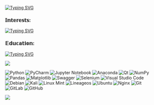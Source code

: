 <div align="left">
<a href="https://git.io/typing-svg"><img src="https://readme-typing-svg.herokuapp.com?font=Monoton&size=40&duration=1500&pause=300&color=E10000&multiline=true&repeat=false&width=440&height=60&lines=Dark21Fox" alt="Typing SVG" /></a>
<h3> 𝕀𝕟𝕥𝕖𝕣𝕖𝕤𝕥𝕤: </h3>
<a href="https://git.io/typing-svg"><img src="https://readme-typing-svg.herokuapp.com?font=Bevan&duration=1500&pause=300&color=9933FF&multiline=true&repeat=false&width=440&height=60&lines=-+Information+Security;-+Python+programming" alt="Typing SVG" /></a>
 
<h3> 𝔼𝕕𝕦𝕔𝕒𝕥𝕚𝕠𝕟: </h3>
<a href="https://git.io/typing-svg"><img src="https://readme-typing-svg.herokuapp.com?font=Bevan&duration=1500&pause=300&color=9933FF&multiline=false&repeat=false&width=440&height=60&lines=-+Kuban+State+Technological+University" alt="Typing SVG" /></a>
 
![](https://github-profile-summary-cards.vercel.app/api/cards/profile-details?username=Dark21Fox&theme=midnight_purple)
<!--
#![](https://github-profile-summary-cards.vercel.app/api/cards/stats?username=Dark21Fox&theme=midnight_purple)
#![](https://github-profile-summary-cards.vercel.app/api/cards/repos-per-language?username=Dark21Fox&theme=midnight_purple)
-->
 ![Python](https://img.shields.io/badge/python-3670A0?style=for-the-badge&logo=python&logoColor=ffdd54)
 ![PyCharm](https://img.shields.io/badge/pycharm-143?style=for-the-badge&logo=pycharm&logoColor=black&color=black&labelColor=green)
 ![Jupyter Notebook](https://img.shields.io/badge/jupyter-%23FA0F00.svg?style=for-the-badge&logo=jupyter&logoColor=white)
 ![Anaconda](https://img.shields.io/badge/Anaconda-%2344A833.svg?style=for-the-badge&logo=anaconda&logoColor=white)
 ![Qt](https://img.shields.io/badge/Qt-%23217346.svg?style=for-the-badge&logo=Qt&logoColor=white)
 ![NumPy](https://img.shields.io/badge/numpy-%23013243.svg?style=for-the-badge&logo=numpy&logoColor=white)
 ![Pandas](https://img.shields.io/badge/pandas-%23150458.svg?style=for-the-badge&logo=pandas&logoColor=white)
 ![Matplotlib](https://img.shields.io/badge/Matplotlib-%23ffffff.svg?style=for-the-badge&logo=Matplotlib&logoColor=black)
 ![Swagger](https://img.shields.io/badge/-Swagger-%23Clojure?style=for-the-badge&logo=swagger&logoColor=white)
 ![Selenium](https://img.shields.io/badge/-selenium-%43B02A?style=for-the-badge&logo=selenium&logoColor=white)
 ![Visual Studio Code](https://img.shields.io/badge/Visual%20Studio%20Code-0078d7.svg?style=for-the-badge&logo=visual-studio-code&logoColor=white)
 ![Debian](https://img.shields.io/badge/Debian-D70A53?style=for-the-badge&logo=debian&logoColor=white)
 ![Kali](https://img.shields.io/badge/Kali-268BEE?style=for-the-badge&logo=kalilinux&logoColor=white)
 ![Linux Mint](https://img.shields.io/badge/Linux%20Mint-87CF3E?style=for-the-badge&logo=Linux%20Mint&logoColor=white)
 ![Lineageos](https://img.shields.io/badge/lineageos-167C80?style=for-the-badge&logo=lineageos&logoColor=white)
 ![Ubuntu](https://img.shields.io/badge/Ubuntu-E95420?style=for-the-badge&logo=ubuntu&logoColor=white)
 ![Nginx](https://img.shields.io/badge/nginx-%23009639.svg?style=for-the-badge&logo=nginx&logoColor=white)
 ![Git](https://img.shields.io/badge/git-%23F05033.svg?style=for-the-badge&logo=git&logoColor=white)
 ![GitLab](https://img.shields.io/badge/gitlab-%23181717.svg?style=for-the-badge&logo=gitlab&logoColor=white)
 ![GitHub](https://img.shields.io/badge/github-%23121011.svg?style=for-the-badge&logo=github&logoColor=white)
 
 ![](https://komarev.com/ghpvc/?username=Dark21Fox)
</div>
